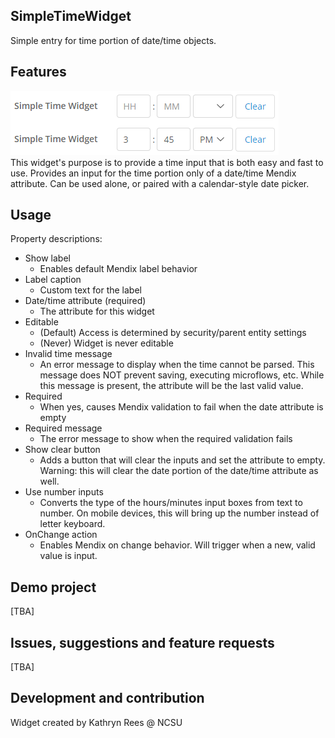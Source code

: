 ## SimpleTimeWidget
Simple entry for time portion of date/time objects.

## Features
![Sample screenshot](demo.png)  
This widget's purpose is to provide a time input that is both easy and fast to use. 
Provides an input for the time portion only of a date/time Mendix attribute. 
Can be used alone, or paired with a calendar-style date picker. 

## Usage
Property descriptions:  
* Show label
  * Enables default Mendix label behavior  
* Label caption
  * Custom text for the label  
* Date/time attribute (required)  
  * The attribute for this widget
* Editable
  * (Default) Access is determined by security/parent entity settings
  * (Never) Widget is never editable  
* Invalid time message
  * An error message to display when the time cannot be parsed. 
    This message does NOT prevent saving, executing microflows, etc. 
    While this message is present, the attribute will be the last valid value.  
* Required
  * When yes, causes Mendix validation to fail when the date attribute is empty  
* Required message
  * The error message to show when the required validation fails  
* Show clear button
  * Adds a button that will clear the inputs and set the attribute to empty.
    Warning: this will clear the date portion of the date/time attribute as well.  
* Use number inputs
  * Converts the type of the hours/minutes input boxes from text to number.
    On mobile devices, this will bring up the number instead of letter keyboard.  
* OnChange action
  * Enables Mendix on change behavior. Will trigger when a new, valid value is input.  

## Demo project
[TBA]

## Issues, suggestions and feature requests
[TBA]

## Development and contribution
Widget created by Kathryn Rees @ NCSU
